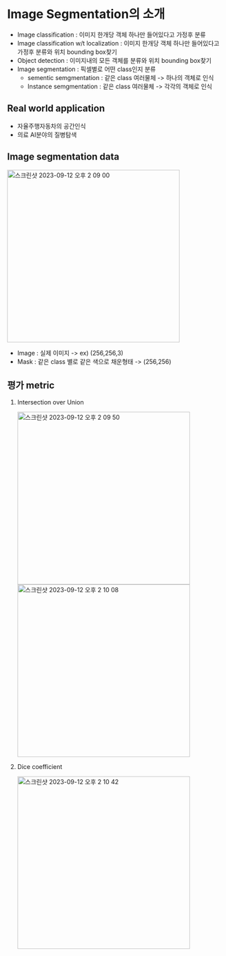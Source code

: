 # Image Segmentation의 소개
- Image classification : 이미지 한개당 객체 하나만 들어있다고 가정후 분류
- Image classification w/t localization : 이미지 한개당 객체 하나만 들어있다고 가정후 분류와 위치 bounding box찾기
- Object detection : 이미지내의 모든 객체를 분류와 위치 bounding box찾기
- Image segmentation : 픽셀별로 어떤 class인지 분류
  - sementic semgmentation : 같은 class 여러물체 -> 하나의 객체로 인식
  - Instance semgmentation : 같은 class 여러물체 -> 각각의 객체로 인식

## Real world application
- 자율주행자동차의 공간인식
- 의료 AI분야의 질병탐색

## Image segmentation data
<img width="400" alt="스크린샷 2023-09-12 오후 2 09 00" src="https://github.com/joony0512/Deep_Learning_Class/assets/109457820/8e50ed1e-8213-4676-b31d-cc0b195af6cd">

- Image : 실제 이미지 -> ex) (256,256,3) 
- Mask : 같은 class 별로 같은 색으로 채운형태 -> (256,256)

## 평가 metric
1. Intersection over Union

   <img width="400" alt="스크린샷 2023-09-12 오후 2 09 50" src="https://github.com/joony0512/Deep_Learning_Class/assets/109457820/4cfdfb58-7166-451f-a7ca-b5912bc99eb4">
   
   <img width="400" alt="스크린샷 2023-09-12 오후 2 10 08" src="https://github.com/joony0512/Deep_Learning_Class/assets/109457820/8bd3b129-f40e-4590-913e-af2e963781fd">

2. Dice coefficient

   <img width="400" alt="스크린샷 2023-09-12 오후 2 10 42" src="https://github.com/joony0512/Deep_Learning_Class/assets/109457820/ec8e6a4b-20b1-433f-9ad8-13740774daa9">
